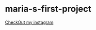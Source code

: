 # maria-s-first-project

<a href="https://www.instagram.com/maria_koinonia/">CheckOut my instagram</a>